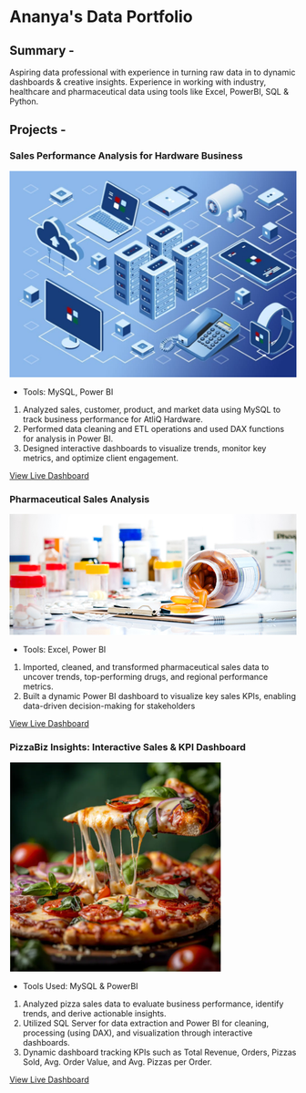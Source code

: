 # Ananya's Data Portfolio

## Summary - 
Aspiring data professional with experience in turning raw data in to dynamic dashboards & creative insights. Experience in working with industry, healthcare and pharmaceutical data  using tools like Excel, PowerBI, SQL & Python.

## Projects -

### Sales Performance Analysis for Hardware Business
![Screenshot](https://github.com/Ana9me/Data-Portfolio/blob/main/1024Infrastructure.jpg)
- Tools: MySQL, Power BI
1. Analyzed sales, customer, product, and market data using MySQL to track business performance for AtliQ Hardware. 
2. Performed data cleaning and ETL operations and used DAX functions for analysis in Power BI. 
3. Designed interactive dashboards to visualize trends, monitor key metrics, and optimize client engagement.

<a href="https://app.powerbi.com/view?r=eyJrIjoiMTExODIwZDMtNzg3NC00YWU2LTkxOTQtMWMyNmMzZDdmZGEyIiwidCI6IjdiODdkYzgwLWY4MzctNGZmYS04NGM4LThhMDhkNDRiNzk5NyJ9">View Live Dashboard</a>



### Pharmaceutical Sales Analysis 
![Screenshot](https://github.com/Ana9me/Data-Portfolio/blob/main/Pharmaceutics.jpg)
- Tools: Excel, Power BI 
1. Imported, cleaned, and transformed pharmaceutical sales data to uncover trends, top-performing drugs, and regional performance metrics. 
2. Built a dynamic Power BI dashboard to visualize key sales KPIs, enabling data-driven decision-making for stakeholders

<a href="https://app.powerbi.com/view?r=eyJrIjoiNjZmNTg2OTItMGMxYS00MDRlLTljOWYtNjRiOTA2NzUxNTk4IiwidCI6IjdiODdkYzgwLWY4MzctNGZmYS04NGM4LThhMDhkNDRiNzk5NyJ9">View Live Dashboard</a>



### PizzaBiz Insights: Interactive Sales & KPI Dashboard
![Screenshot](https://github.com/Ana9me/Data-Portfolio/blob/main/Screenshot%202025-01-04%20112843.png)
- Tools Used: MySQL & PowerBI
1. Analyzed pizza sales data to evaluate business performance, identify trends, and derive actionable insights.
2. Utilized SQL Server for data extraction and Power BI for cleaning, processing (using DAX), and visualization through interactive dashboards.
3. Dynamic dashboard tracking KPIs such as Total Revenue, Orders, Pizzas Sold, Avg. Order Value, and Avg. Pizzas per Order.

<a href="https://app.powerbi.com/view?r=eyJrIjoiNjMxOWFmN2EtZDU0Ny00M2RjLWEwYzctODBmYTM4YWMxZTIzIiwidCI6IjdiODdkYzgwLWY4MzctNGZmYS04NGM4LThhMDhkNDRiNzk5NyJ9">View Live Dashboard</a>
